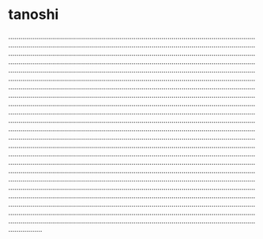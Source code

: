 # tanoshi

.....................................................................................................................................................................................................................................................................................................................................................................................................................................................................................................................................................................................................................................................................................................................................................................................................................................................................................................................................................................................................................................................................................................................................................................................................................................................................................................................................................................................................................................................................................................................................................................................................................................................................................................................................................................................................................................................................................................................................................................................................................................................................................................................................................................................................................................................................................................................................................................................................................................................................................................................................................................................................................................................................................................................................................................................................................................................................................................................................................................................